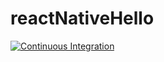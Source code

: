 # reactNativeHello

[![Continuous Integration](https://github.com/dg1223/reactNativeHello/actions/workflows/ci.yml/badge.svg)](https://github.com/dg1223/reactNativeHello/actions/workflows/ci.yml)
